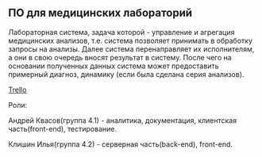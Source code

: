 ## ПО для медицинских лабораторий

Лабораторная система, задача которой - управление и агрегация медицинских
анализов, т.е. система позволяет принимать в обработку запросы на анализы. Далее система перенаправляет их исполнителям, а они в свою очередь
вносят результат в систему. После чего на основании полученных данных система может предоставить
примерный диагноз, динамику (если была сделана серия анализов).

[Trello](https://trello.com/b/BsZ0qB4i/medical-analysis-system)  


Роли: 

Андрей Квасов(группа 4.1) - аналитика, документация, клиентская часть(front-end), тестирование. 

Клишин Илья(группа 4.2) - серверная часть(back-end), front-end.